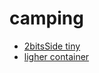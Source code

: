 # camping 
*  [2bitsSide tiny](https://makerworld.com/en/models/985883-keychain-screwdriver-dual-hex-bits?from=search#profileId-1285059)
* [ligher container](https://makerworld.com/en/models/1332674-ipx7-waterproof-lighter-container#profileId-1371324)